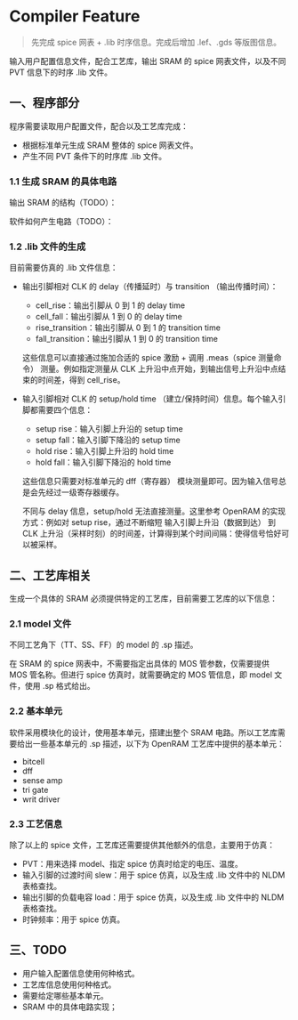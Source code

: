 #  Compiler Feature

> 先完成 spice 网表 + .lib 时序信息。完成后增加 .lef、.gds 等版图信息。

输入用户配置信息文件，配合工艺库，输出 SRAM 的 spice 网表文件，以及不同 PVT 信息下的时序 .lib 文件。



## 一、程序部分

程序需要读取用户配置文件，配合以及工艺库完成：

- 根据标准单元生成 SRAM 整体的 spice 网表文件。
- 产生不同 PVT 条件下的时序库 .lib 文件。

### 1.1 生成 SRAM 的具体电路

输出 SRAM 的结构（TODO）：

软件如何产生电路（TODO）：

### 1.2 .lib 文件的生成

目前需要仿真的 .lib 文件信息：

- 输出引脚相对 CLK 的 delay（传播延时）与 transition （输出传播时间）：

  - cell_rise：输出引脚从 0 到 1 的 delay time
  - cell_fall：输出引脚从 1 到 0 的 delay time
  - rise_transition：输出引脚从 0 到 1 的 transition time
  - fall_transition：输出引脚从 1 到 0 的  transition time

  这些信息可以直接通过施加合适的 spice 激励 + 调用 .meas（spice 测量命令） 测量。例如指定测量从 CLK 上升沿中点开始，到输出信号上升沿中点结束的时间差，得到 cell_rise。

- 输入引脚相对 CLK 的 setup/hold time （建立/保持时间）信息。每个输入引脚都需要四个信息：

  - setup rise：输入引脚上升沿的 setup time
  - setup fall：输入引脚下降沿的 setup time
  - hold rise：输入引脚上升沿的 hold time
  - hold fall：输入引脚下降沿的 hold time

  这些信息只需要对标准单元的 dff（寄存器） 模块测量即可。因为输入信号总是会先经过一级寄存器缓存。

  不同与 delay 信息，setup/hold 无法直接测量。这里参考 OpenRAM 的实现方式：例如对 setup rise，通过不断缩短 输入引脚上升沿（数据到达） 到 CLK 上升沿（采样时刻）的时间差，计算得到某个时间间隔：使得信号恰好可以被采样。



## 二、工艺库相关

生成一个具体的 SRAM 必须提供特定的工艺库，目前需要工艺库的以下信息：

### 2.1 model 文件

不同工艺角下（TT、SS、FF）的 model 的 .sp 描述。

在 SRAM 的 spice 网表中，不需要指定出具体的 MOS 管参数，仅需要提供 MOS 管名称。但进行 spice 仿真时，就需要确定的 MOS 管信息，即 model 文件，使用 .sp 格式给出。

### 2.2 基本单元

软件采用模块化的设计，使用基本单元，搭建出整个 SRAM 电路。所以工艺库需要给出一些基本单元的 .sp 描述，以下为 OpenRAM 工艺库中提供的基本单元：

- bitcell
- dff
- sense amp
- tri gate
- writ driver

### 2.3 工艺信息

除了以上的 spice 文件，工艺库还需要提供其他额外的信息，主要用于仿真：

- PVT：用来选择 model、指定 spice 仿真时给定的电压、温度。
- 输入引脚的过渡时间 slew：用于 spice 仿真，以及生成 .lib 文件中的 NLDM 表格查找。
- 输出引脚的负载电容 load：用于 spice 仿真，以及生成 .lib 文件中的 NLDM 表格查找。
- 时钟频率：用于 spice 仿真。

 

## 三、TODO

- 用户输入配置信息使用何种格式。
- 工艺库信息使用何种格式。
- 需要给定哪些基本单元。
- SRAM 中的具体电路实现；